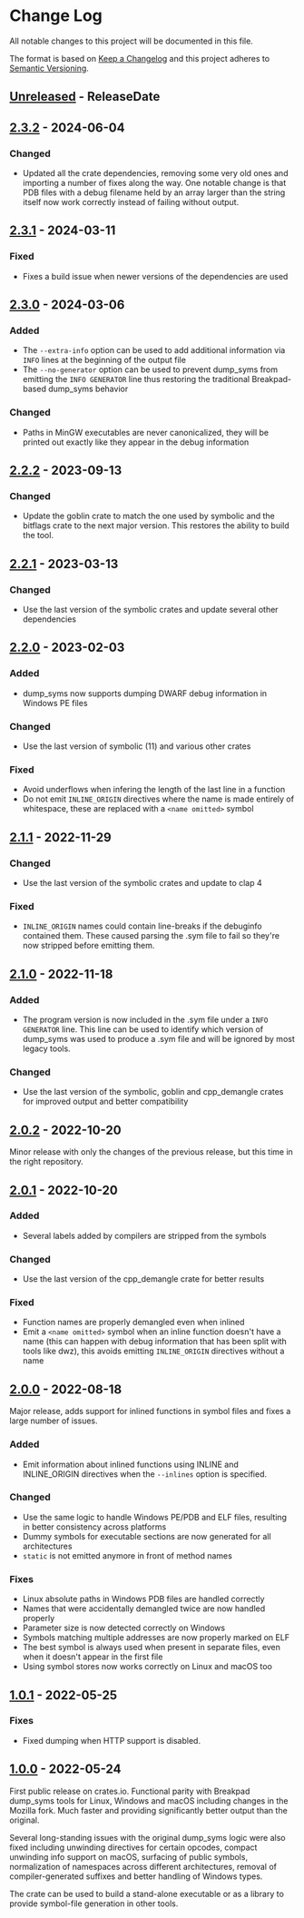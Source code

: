 # Change Log
All notable changes to this project will be documented in this file.

The format is based on [Keep a Changelog](http://keepachangelog.com/)
and this project adheres to [Semantic Versioning](http://semver.org/).

<!-- next-header -->

## [Unreleased] - ReleaseDate

## [2.3.2] - 2024-06-04

### Changed

- Updated all the crate dependencies, removing some very old ones and importing
  a number of fixes along the way. One notable change is that PDB files with
  a debug filename held by an array larger than the string itself now work
  correctly instead of failing without output.

## [2.3.1] - 2024-03-11

### Fixed

- Fixes a build issue when newer versions of the dependencies are used

## [2.3.0] - 2024-03-06

### Added

- The `--extra-info` option can be used to add additional information via
  `INFO` lines at the beginning of the output file
- The `--no-generator` option can be used to prevent dump_syms from emitting
  the `INFO GENERATOR` line thus restoring the traditional Breakpad-based
  dump_syms behavior

### Changed

- Paths in MinGW executables are never canonicalized, they will be printed out
  exactly like they appear in the debug information

## [2.2.2] - 2023-09-13

### Changed

- Update the goblin crate to match the one used by symbolic and the bitflags
  crate to the next major version. This restores the ability to build the tool.

## [2.2.1] - 2023-03-13

### Changed

- Use the last version of the symbolic crates and update several other
  dependencies

## [2.2.0] - 2023-02-03

### Added

- dump_syms now supports dumping DWARF debug information in Windows PE files

### Changed

- Use the last version of symbolic (11) and various other crates

### Fixed

- Avoid underflows when infering the length of the last line in a function
- Do not emit `INLINE_ORIGIN` directives where the name is made entirely of
  whitespace, these are replaced with a `<name omitted>` symbol

## [2.1.1] - 2022-11-29

### Changed

- Use the last version of the symbolic crates and update to clap 4

### Fixed

- `INLINE_ORIGIN` names could contain line-breaks if the debuginfo contained
  them. These caused parsing the .sym file to fail so they're now stripped
  before emitting them.

## [2.1.0] - 2022-11-18

### Added

- The program version is now included in the .sym file under a `INFO GENERATOR`
  line. This line can be used to identify which version of dump_syms was used
  to produce a .sym file and will be ignored by most legacy tools.

### Changed

- Use the last version of the symbolic, goblin and cpp_demangle crates for
  improved output and better compatibility

## [2.0.2] - 2022-10-20

Minor release with only the changes of the previous release, but this time in
the right repository.

## [2.0.1] - 2022-10-20

### Added

- Several labels added by compilers are stripped from the symbols

### Changed

- Use the last version of the cpp_demangle crate for better results

### Fixed

- Function names are properly demangled even when inlined
- Emit a `<name omitted>` symbol when an inline function doesn't have a name
  (this can happen with debug information that has been split with tools like
  dwz), this avoids emitting `INLINE_ORIGIN` directives without a name

## [2.0.0] - 2022-08-18

Major release, adds support for inlined functions in symbol files and fixes a
large number of issues.

### Added
- Emit information about inlined functions using INLINE and INLINE_ORIGIN
  directives when the `--inlines` option is specified.

### Changed
- Use the same logic to handle Windows PE/PDB and ELF files, resulting in
  better consistency across platforms
- Dummy symbols for executable sections are now generated for all architectures
- `static` is not emitted anymore in front of method names

### Fixes
- Linux absolute paths in Windows PDB files are handled correctly
- Names that were accidentally demangled twice are now handled properly
- Parameter size is now detected correctly on Windows
- Symbols matching multiple addresses are now properly marked on ELF
- The best symbol is always used when present in separate files, even when it
  doesn't appear in the first file
- Using symbol stores now works correctly on Linux and macOS too

## [1.0.1] - 2022-05-25

### Fixes

- Fixed dumping when HTTP support is disabled.

## [1.0.0] - 2022-05-24

First public release on crates.io. Functional parity with Breakpad dump_syms
tools for Linux, Windows and macOS including changes in the Mozilla fork.
Much faster and providing significantly better output than the original.

Several long-standing issues with the original dump_syms logic were also fixed
including unwinding directives for certain opcodes, compact unwinding info
support on macOS, surfacing of public symbols, normalization of namespaces
across different architectures, removal of compiler-generated suffixes and
better handling of Windows types.

The crate can be used to build a stand-alone executable or as a library to
provide symbol-file generation in other tools.

<!-- next-url -->
[Unreleased]: https://github.com/mozilla/dump_syms/compare/v2.3.2...HEAD
[2.3.2]: https://github.com/mozilla/dump_syms/compare/v2.3.1...v2.3.2
[2.3.1]: https://github.com/mozilla/dump_syms/compare/v2.3.0...v2.3.1
[2.3.0]: https://github.com/mozilla/dump_syms/compare/v2.2.2...v2.3.0
[2.2.2]: https://github.com/mozilla/dump_syms/compare/v2.2.1...v2.2.2
[2.2.1]: https://github.com/mozilla/dump_syms/compare/v2.2.0...v2.2.1
[2.2.0]: https://github.com/mozilla/dump_syms/compare/v2.1.1...v2.2.0
[2.1.1]: https://github.com/mozilla/dump_syms/compare/v2.1.0...v2.1.1
[2.1.0]: https://github.com/mozilla/dump_syms/compare/v2.0.2...v2.1.0
[2.0.2]: https://github.com/mozilla/dump_syms/compare/v2.0.1...v2.0.2
[2.0.1]: https://github.com/mozilla/dump_syms/compare/v2.0.0...v2.0.1
[2.0.0]: https://github.com/mozilla/dump_syms/compare/v1.0.1...v2.0.0
[1.0.1]: https://github.com/mozilla/dump_syms/compare/v1.0.0...v1.0.1
[1.0.0]: https://github.com/mozilla/dump_syms/compare/cab687047df228587473fbc9a33e2ff2fd2d8c2e...v1.0.0
